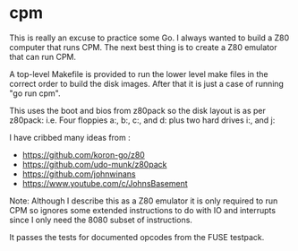 # cpm

This is really an excuse to practice some Go.
I always wanted to build a Z80 computer that runs CPM. The next best thing is to create a Z80 emulator that can run CPM.

A top-level Makefile is provided to run the lower level make files in the correct order to build the disk images.
After that it is just a case of running "go run cpm".

This uses the boot and bios from z80pack so the disk layout is as per z80pack:
i.e. Four floppies a:, b:, c:, and d: plus two hard drives i:, and j:

I have cribbed many ideas from :

* https://github.com/koron-go/z80
* https://github.com/udo-munk/z80pack
* https://github.com/johnwinans
* https://www.youtube.com/c/JohnsBasement

Note: Although I describe this as a Z80 emulator it is only required to run CPM so ignores some
extended instructions to do with IO and interrupts since I only need the 8080 subset of instructions.

It passes the tests for documented opcodes from the FUSE testpack.
